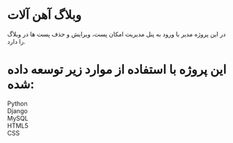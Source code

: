 # وبلاگ آهن آلات
در این پروژه مدیر با ورود به پنل مدیریت امکان پست، ویرایش و حذف پست ها در وبلاگ را دارد.

# این پروژه با استفاده از موارد زیر توسعه داده شده:

Python  
Django  
MySQL  
HTML5  
CSS
